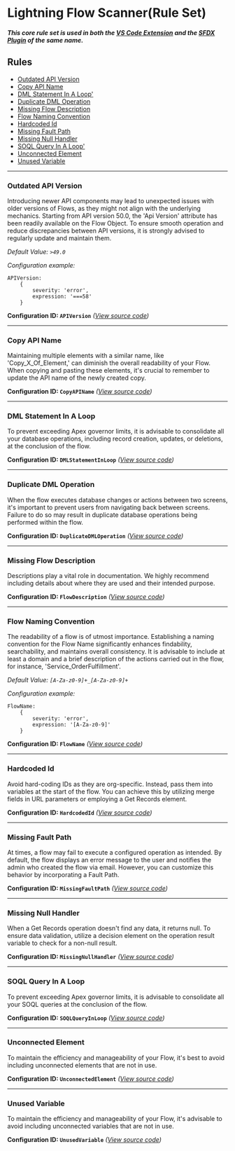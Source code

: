 # Lightning Flow Scanner(Rule Set)

##### _This core rule set is used in both the [VS Code Extension](https://marketplace.visualstudio.com/items?itemName=ForceConfigControl.lightningflowscanner&ssr=false#review-details) and the [SFDX Plugin](https://www.npmjs.com/package/lightning-flow-scanner) of the same name._

## Rules

- [Outdated API Version](#outdated-api-version)
- [Copy API Name](#copy-api-name)
- [DML Statement In A Loop'](#dml-statement-in-a-loop)
- [Duplicate DML Operation](#duplicate-dml-operation)
- [Missing Flow Description](#missing-flow-description)
- [Flow Naming Convention](#flow-naming-convention)
- [Hardcoded Id](#hardcoded-id)
- [Missing Fault Path](#missing-fault-path)
- [Missing Null Handler](#missing-null-handler)
- [SOQL Query In A Loop'](#soql-query-in-a-loop)
- [Unconnected Element](#unconnected-element)
- [Unused Variable](#unused-variable) 

___

### Outdated API Version

Introducing newer API components may lead to unexpected issues with older versions of Flows, as they might not align with the underlying mechanics. Starting from API version 50.0, the 'Api Version' attribute has been readily available on the Flow Object. To ensure smooth operation and reduce discrepancies between API versions, it is strongly advised to regularly update and maintain them.

_Default Value: `>49.0`_

_Configuration example:_
```
APIVersion:
    {
        severity: 'error',
        expression: '===58'
    }
```

**Configuration ID: `APIVersion`**
_([View source code](https://github.com/Force-Config-Control/lightning-flow-scanner-core/tree/master/src/main/rules/APIVersion.ts))_

___

### Copy API Name

Maintaining multiple elements with a similar name, like 'Copy_X_Of_Element,' can diminish the overall readability of your Flow. When copying and pasting these elements, it's crucial to remember to update the API name of the newly created copy.

**Configuration ID: `CopyAPIName`**
_([View source code](https://github.com/Force-Config-Control/lightning-flow-scanner-core/tree/master/src/main/rules/CopyAPIName.ts))_

___

### DML Statement In A Loop

To prevent exceeding Apex governor limits, it is advisable to consolidate all your database operations, including record creation, updates, or deletions, at the conclusion of the flow.

**Configuration ID: `DMLStatementInLoop`**
_([View source code](https://github.com/Force-Config-Control/lightning-flow-scanner-core/tree/master/src/main/rules/DMLStatementInLoop.ts))_

___

### Duplicate DML Operation

When the flow executes database changes or actions between two screens, it's important to prevent users from navigating back between screens. Failure to do so may result in duplicate database operations being performed within the flow.

**Configuration ID: `DuplicateDMLOperation`**
_([View source code](https://github.com/Force-Config-Control/lightning-flow-scanner-core/tree/master/src/main/rules/DuplicateDMLOperation.ts))_

___

### Missing Flow Description

Descriptions play a vital role in documentation. We highly recommend including details about where they are used and their intended purpose.

**Configuration ID: `FlowDescription`** 
_([View source code](https://github.com/Force-Config-Control/lightning-flow-scanner-core/tree/master/src/main/rules/FlowDescription.ts))_

___

### Flow Naming Convention

The readability of a flow is of utmost importance. Establishing a naming convention for the Flow Name significantly enhances findability, searchability, and maintains overall consistency. It is advisable to include at least a domain and a brief description of the actions carried out in the flow, for instance, 'Service_OrderFulfillment'.

_Default Value: `[A-Za-z0-9]+_[A-Za-z0-9]+`_

_Configuration example:_
```
FlowName:
    {
        severity: 'error',
        expression: '[A-Za-z0-9]'
    }
```

**Configuration ID: `FlowName`** 
_([View source code](https://github.com/Force-Config-Control/lightning-flow-scanner-core/tree/master/src/main/rules/FlowName.ts))_

___

### Hardcoded Id

Avoid hard-coding IDs as they are org-specific. Instead, pass them into variables at the start of the flow. You can achieve this by utilizing merge fields in URL parameters or employing a Get Records element.

**Configuration ID: `HardcodedId`** 
_([View source code](https://github.com/Force-Config-Control/lightning-flow-scanner-core/tree/master/src/main/rules/HardcodedId.ts))_

___

### Missing Fault Path

At times, a flow may fail to execute a configured operation as intended. By default, the flow displays an error message to the user and notifies the admin who created the flow via email. However, you can customize this behavior by incorporating a Fault Path.

**Configuration ID: `MissingFaultPath`** 
_([View source code](https://github.com/Force-Config-Control/lightning-flow-scanner-core/tree/master/src/main/rules/MissingFaultPath.ts))_

___

### Missing Null Handler

When a Get Records operation doesn't find any data, it returns null. To ensure data validation, utilize a decision element on the operation result variable to check for a non-null result.

**Configuration ID: `MissingNullHandler`** 
_([View source code](https://github.com/Force-Config-Control/lightning-flow-scanner-core/tree/master/src/main/rules/MissingNullHandler.ts))_

___

### SOQL Query In A Loop

To prevent exceeding Apex governor limits, it is advisable to consolidate all your SOQL queries at the conclusion of the flow.

**Configuration ID: `SOQLQueryInLoop`** 
_([View source code](https://github.com/Force-Config-Control/lightning-flow-scanner-core/tree/master/src/main/rules/SOQLQueryInLoop.ts))_

___

### Unconnected Element

To maintain the efficiency and manageability of your Flow, it's best to avoid including unconnected elements that are not in use.

**Configuration ID: `UnconnectedElement`**
_([View source code](https://github.com/Force-Config-Control/lightning-flow-scanner-core/tree/master/src/main/rules/UnconnectedElement.ts))_

___

### Unused Variable

To maintain the efficiency and manageability of your Flow, it's advisable to avoid including unconnected variables that are not in use. 

**Configuration ID: `UnusedVariable`** 
_([View source code](https://github.com/Force-Config-Control/lightning-flow-scanner-core/tree/master/src/main/rules/UnusedVariable.ts))_
